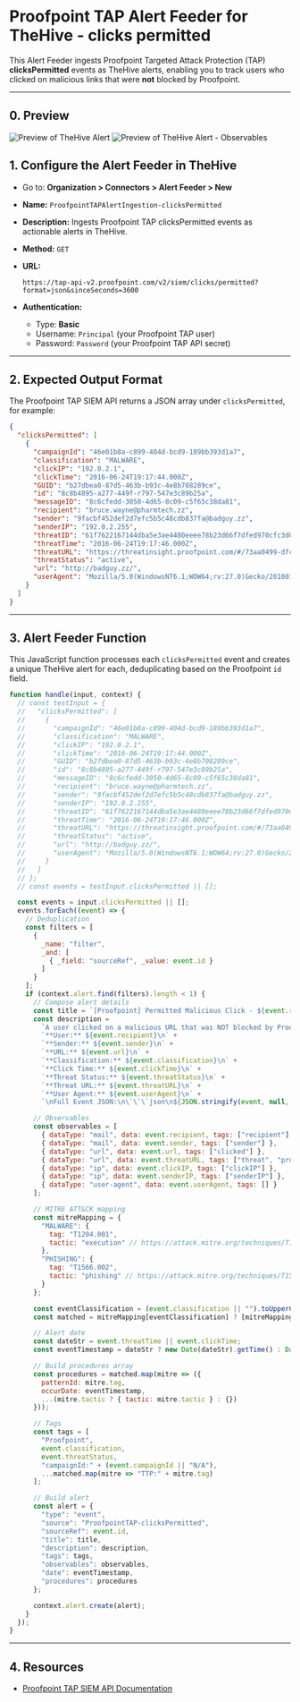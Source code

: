 # Proofpoint TAP Alert Feeder for TheHive - clicks permitted

This Alert Feeder ingests Proofpoint Targeted Attack Protection (TAP) **clicksPermitted** events as TheHive alerts, enabling you to track users who clicked on malicious links that were **not** blocked by Proofpoint.

---

## 0. Preview

![Preview of TheHive Alert](assets/proofpoint-clicks-permitted-thehive-alert.png)
![Preview of TheHive Alert - Observables](assets/proofpoint-clicks-permitted-thehive-alert-observables.png)

## 1. Configure the Alert Feeder in TheHive

* Go to: **Organization > Connectors > Alert Feeder > New**
* **Name:** `ProofpointTAPAlertIngestion-clicksPermitted`
* **Description:** Ingests Proofpoint TAP clicksPermitted events as actionable alerts in TheHive.
* **Method:** `GET`
* **URL:**

  ```
  https://tap-api-v2.proofpoint.com/v2/siem/clicks/permitted?format=json&sinceSeconds=3600
  ```
* **Authentication:**

  * Type: **Basic**
  * Username: `Principal` (your Proofpoint TAP user)
  * Password: `Password` (your Proofpoint TAP API secret)

---

## 2. Expected Output Format

The Proofpoint TAP SIEM API returns a JSON array under `clicksPermitted`, for example:

```json
{
  "clicksPermitted": [
    {
      "campaignId": "46e01b8a-c899-404d-bcd9-189bb393d1a7",
      "classification": "MALWARE",
      "clickIP": "192.0.2.1",
      "clickTime": "2016-06-24T19:17:44.000Z",
      "GUID": "b27dbea0-87d5-463b-b93c-4e8b708289ce",
      "id": "8c8b4895-a277-449f-r797-547e3c89b25a",
      "messageID": "8c6cfedd-3050-4d65-8c09-c5f65c38da81",
      "recipient": "bruce.wayne@pharmtech.zz",
      "sender": "9facbf452def2d7efc5b5c48cdb837fa@badguy.zz",
      "senderIP": "192.0.2.255",
      "threatID": "61f7622167144dba5e3ae4480eeee78b23d66f7dfed970cfc3d086cc0dabdf50",
      "threatTime": "2016-06-24T19:17:46.000Z",
      "threatURL": "https://threatinsight.proofpoint.com/#/73aa0499-dfc8-75eb-1de8-a471b24a2e75/threat/u/61f7622167144dba5e3ae4480eeee78b23d66f7dfed970cfc3d086cc0dabdf50",
      "threatStatus": "active",
      "url": "http://badguy.zz/",
      "userAgent": "Mozilla/5.0(WindowsNT6.1;WOW64;rv:27.0)Gecko/20100101Firefox/27.0"
    }
  ]
}
```

---

## 3. Alert Feeder Function

This JavaScript function processes each `clicksPermitted` event and creates a unique TheHive alert for each, deduplicating based on the Proofpoint `id` field.

```js
function handle(input, context) {
  // const testInput = {
  //   "clicksPermitted": [
  //     {
  //       "campaignId": "46e01b8a-c899-404d-bcd9-189bb393d1a7",
  //       "classification": "MALWARE",
  //       "clickIP": "192.0.2.1",
  //       "clickTime": "2016-06-24T19:17:44.000Z",
  //       "GUID": "b27dbea0-87d5-463b-b93c-4e8b708289ce",
  //       "id": "8c8b4895-a277-449f-r797-547e3c89b25a",
  //       "messageID": "8c6cfedd-3050-4d65-8c09-c5f65c38da81",
  //       "recipient": "bruce.wayne@pharmtech.zz",
  //       "sender": "9facbf452def2d7efc5b5c48cdb837fa@badguy.zz",
  //       "senderIP": "192.0.2.255",
  //       "threatID": "61f7622167144dba5e3ae4480eeee78b23d66f7dfed970cfc3d086cc0dabdf50",
  //       "threatTime": "2016-06-24T19:17:46.000Z",
  //       "threatURL": "https://threatinsight.proofpoint.com/#/73aa0499-dfc8-75eb-1de8-a471b24a2e75/threat/u/61f7622167144dba5e3ae4480eeee78b23d66f7dfed970cfc3d086cc0dabdf50",
  //       "threatStatus": "active",
  //       "url": "http://badguy.zz/",
  //       "userAgent": "Mozilla/5.0(WindowsNT6.1;WOW64;rv:27.0)Gecko/20100101Firefox/27.0"
  //     }
  //   ]
  // };
  // const events = testInput.clicksPermitted || [];

  const events = input.clicksPermitted || [];
  events.forEach((event) => {
    // Deduplication
    const filters = [
      {
        _name: "filter",
        _and: [
          { _field: "sourceRef", _value: event.id }
        ]
      }
    ];
    if (context.alert.find(filters).length < 1) {
      // Compose alert details
      const title = `[Proofpoint] Permitted Malicious Click - ${event.recipient}`;
      const description =
        `A user clicked on a malicious URL that was NOT blocked by Proofpoint TAP.\n\n` +
        `**User:** ${event.recipient}\n` +
        `**Sender:** ${event.sender}\n` +
        `**URL:** ${event.url}\n` +
        `**Classification:** ${event.classification}\n` +
        `**Click Time:** ${event.clickTime}\n` +
        `**Threat Status:** ${event.threatStatus}\n` +
        `**Threat URL:** ${event.threatURL}\n` +
        `**User Agent:** ${event.userAgent}\n` +
        `\nFull Event JSON:\n\`\`\`json\n${JSON.stringify(event, null, 2)}\n\`\`\``;

      // Observables
      const observables = [
        { dataType: "mail", data: event.recipient, tags: ["recipient"] },
        { dataType: "mail", data: event.sender, tags: ["sender"] },
        { dataType: "url", data: event.url, tags: ["clicked"] },
        { dataType: "url", data: event.threatURL, tags: ["threat", "proofpoint"] },
        { dataType: "ip", data: event.clickIP, tags: ["clickIP"] },
        { dataType: "ip", data: event.senderIP, tags: ["senderIP"] },
        { dataType: "user-agent", data: event.userAgent, tags: [] }
      ];

      // MITRE ATT&CK mapping
      const mitreMapping = {
        "MALWARE": {
          tag: "T1204.001",
          tactic: "execution" // https://attack.mitre.org/techniques/T1204/001/
        },
        "PHISHING": {
          tag: "T1566.002",
          tactic: "phishing" // https://attack.mitre.org/techniques/T1566/002/
        }
      };

      const eventClassification = (event.classification || "").toUpperCase();
      const matched = mitreMapping[eventClassification] ? [mitreMapping[eventClassification]] : [];

      // Alert date
      const dateStr = event.threatTime || event.clickTime;
      const eventTimestamp = dateStr ? new Date(dateStr).getTime() : Date.now();

      // Build procedures array
      const procedures = matched.map(mitre => ({
        patternId: mitre.tag,
        occurDate: eventTimestamp,
        ...(mitre.tactic ? { tactic: mitre.tactic } : {})
      }));

      // Tags
      const tags = [
        "Proofpoint",
        event.classification,
        event.threatStatus,
        "campaignId:" + (event.campaignId || "N/A"),
        ...matched.map(mitre => "TTP:" + mitre.tag)
      ];

      // Build alert
      const alert = {
        "type": "event",
        "source": "ProofpointTAP-clicksPermitted",
        "sourceRef": event.id,
        "title": title,
        "description": description,
        "tags": tags,
        "observables": observables,
        "date": eventTimestamp,
        "procedures": procedures
      };

      context.alert.create(alert);
    }
  });
}
```

---
## 4. Resources

- [Proofpoint TAP SIEM API Documentation](https://help.proofpoint.com/Threat_Insight_Dashboard/API_Documentation/SIEM_API)
